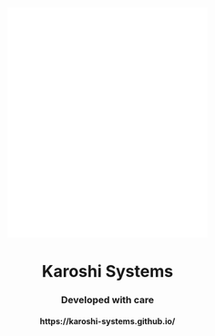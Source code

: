 <p align="center">
  <img width="350" src="https://github.com/AthlasSoftware/.github/blob/main/LogotypeNOBG.svg" />
</p>  


<h1 align="center">Karoshi Systems</h1>
<h3 align="center">Developed with care</h3>

<h4 align="center">https://karoshi-systems.github.io/</h4>
